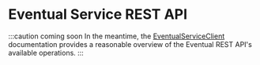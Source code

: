 # Eventual Service REST API

:::caution coming soon
In the meantime, the [EventualServiceClient](../reference/eventual-client.md) documentation provides a reasonable overview of the Eventual REST API's available operations.
:::
